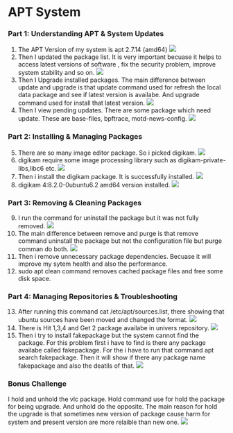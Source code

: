 # APT System
### Part 1: Understanding APT & System Updates
1. The APT Version of my system is apt 2.7.14 (amd64) 
![](img/A1.png)
2. Then I updated the package list. It is very important becuase it helps to access latest versions of software , fix the security problem, improve system stability and so on.
![](img/A2.png)
3. Then I Upgrade installed packages. The main difference between update and upgrade is that update command used for refresh the local data package and see if latest version is availabe. And upgrade command used for install that latest version. 
![](img/A3.png)
4. Then I view pending updates. There are some package which need update. These are base-files, bpftrace, motd-news-config.
![](img/A4.png)
### Part 2: Installing & Managing Packages
5. There are so many image editor package. So i picked digikam.
![](img/A5.png)
6. digikam require some image processing library such as digikam-private-libs,libc6 etc.
![](img/A6.png)
7. Then i install the digikam package. It is successfully installed.
![](img/A7.png)
8. digikam 4:8.2.0-0ubuntu6.2 amd64 version installed.
![](img/A8.png)
### Part 3: Removing & Cleaning Packages
9. I run the command for uninstall the package  but it was not fully removed.
![](img/A9.png)
10. The main difference between remove and purge is that remove command uninstall the package but not the configuration file but purge comman do both. 
![](img/A10.png)
11. Then i remove unnecessary package dependencies. Becuase it will improve my sytem health and also the performance. 
12. sudo apt clean command removes cached package files and free some disk space. 
### Part 4: Managing Repositories & Troubleshooting
13. After running this command cat /etc/apt/sources.list, there showing that ubuntu sources have been moved and changed the format.
![](img/A11.png)
14. There is Hit 1,3,4 and Get 2 package availabe in univers repository.
![](img/A12.png)
15. Then i try to install fakepackage but the system cannot find the package. For this problem first i have to find is there any package availabe called fakepackage. For the i have to run that command apt search fakepackage. Then it will show if there any package name fakepackage and also the deatils of that. 
![](img/A13.png)
### Bonus Challenge 
I hold and unhold the vlc package. Hold command use for hold the package for being upgrade. And unhold do the opposite. The main reason for hold the upgrade is that sometimes new version of package cause harm for system and present version are more relaible than new one.
![](img/A14.png)